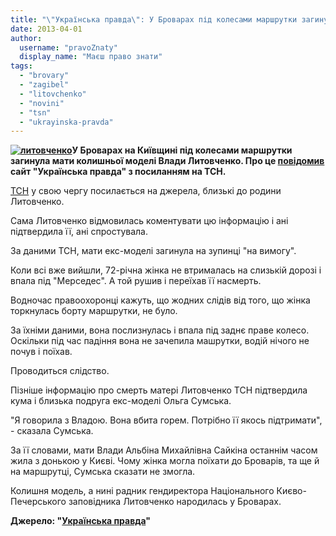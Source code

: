 ```yaml
---
title: "\"Українська правда\": У Броварах під колесами маршрутки загинула мати Влади Литовченко"
date: 2013-04-01
author: 
  username: "pravoZnaty"
  display_name: "Маєш право знати"
tags: 
  - "brovary"
  - "zagibel"
  - "litovchenko"
  - "novini"
  - "tsn"
  - "ukrayinska-pravda"
---
```


**[![литовченко](https://mpz.brovary.org/wp-content/uploads/2013/04/litovchenko.jpg)](https://mpz.brovary.org/wp-content/uploads/2013/04/litovchenko.jpg)У Броварах на Київщині під колесами маршрутки загинула мати колишньої моделі Влади Литовченко. Про це [повідомив](http://www.pravda.com.ua/news/2013/03/31/6986854/) сайт "Українська правда" з посиланням на ТСН.**

[ТСН](http://tsn.ua/kyiv/u-brovarah-pid-kolesami-marshrutki-zaginula-matir-vladi-litovchenko-dzherela-288475.html) у свою чергу посилається на джерела, близькі до родини Литовченко.

Сама Литовченко відмовилась коментувати цю інформацію і ані підтвердила її, ані спростувала.

За даними ТСН, мати екс-моделі загинула на зупинці "на вимогу".

Коли всі вже вийшли, 72-річна жінка не втрималась на слизькій дорозі і впала під "Мерседес". А той рушив і переїхав її насмерть.

Водночас правоохоронці кажуть, що жодних слідів від того, що жінка торкнулась борту маршрутки, не було.

За їхніми даними, вона послизнулась і впала під заднє праве колесо. Оскільки під час падіння вона не зачепила машрутки, водій нічого не почув і поїхав.

Проводиться слідство.

Пізніше інформацію про смерть матері Литовченко ТСН підтвердила кума і близька подруга екс-моделі Ольга Сумська.

"Я говорила з Владою. Вона вбита горем. Потрібно її якось підтримати", - сказала Сумська.

За її словами, мати Влади Альбіна Михайлівна Сайкіна останнім часом жила з донькою у Києві. Чому жінка могла поїхати до Броварів, та ще й на маршрутці, Сумська сказати не змогла.

Колишня модель, а нині радник гендиректора Національного Києво-Печерського заповідника Литовченко народилась у Броварах.

**Джерело: "[Українська правда](http://www.pravda.com.ua/news/2013/03/31/6986854/)"**
